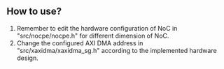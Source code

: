 ## How to use?
1. Remember to edit the hardware configuration of NoC in "src/nocpe/nocpe.h" for different dimension of NoC.
2. Change the configured AXI DMA address in "src/xaxidma/xaxidma_sg.h" according to the implemented hardware design.